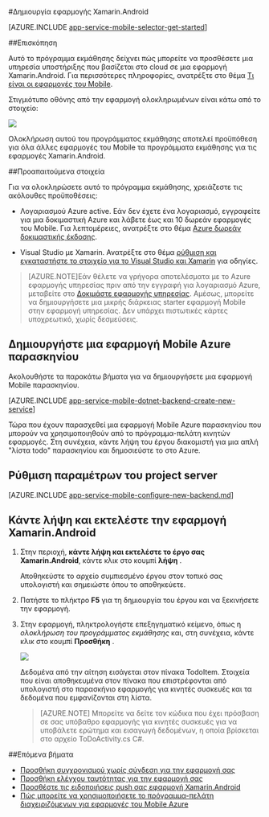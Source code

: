 <properties
    pageTitle="Γρήγορα αποτελέσματα με το Azure εφαρμογών για κινητές συσκευές Xamarin.Android εφαρμογές"
    description="Παρακολουθήστε αυτό το πρόγραμμα εκμάθησης για να ξεκινήσετε τη χρήση εφαρμογών του Azure Mobile για Xamarin Android ανάπτυξη"
    services="app-service\mobile"
    documentationCenter="xamarin"
    authors="adrianhall"
    manager="erikre"
    editor="" />

<tags
    ms.service="app-service-mobile"
    ms.workload="mobile"
    ms.tgt_pltfrm="mobile-xamarin-android"
    ms.devlang="dotnet"
    ms.topic="hero-article"
    ms.date="10/01/2016"
    ms.author="adrianha" />

#<a name="create-a-xamarinandroid-app"></a>Δημιουργία εφαρμογής Xamarin.Android

[AZURE.INCLUDE [app-service-mobile-selector-get-started](../../includes/app-service-mobile-selector-get-started.md)]

##<a name="overview"></a>Επισκόπηση

Αυτό το πρόγραμμα εκμάθησης δείχνει πώς μπορείτε να προσθέσετε μια υπηρεσία υποστήριξης που βασίζεται στο cloud σε μια εφαρμογή Xamarin.Android. Για περισσότερες πληροφορίες, ανατρέξτε στο θέμα [Τι είναι οι εφαρμογές του Mobile](app-service-mobile-value-prop.md).

Στιγμιότυπο οθόνης από την εφαρμογή ολοκληρωμένων είναι κάτω από το στοιχείο:

![][0]

Ολοκλήρωση αυτού του προγράμματος εκμάθησης αποτελεί προϋπόθεση για όλα άλλες εφαρμογές του Mobile τα προγράμματα εκμάθησης για τις εφαρμογές Xamarin.Android.

##<a name="prerequisites"></a>Προαπαιτούμενα στοιχεία

Για να ολοκληρώσετε αυτό το πρόγραμμα εκμάθησης, χρειάζεστε τις ακόλουθες προϋποθέσεις:

* Λογαριασμού Azure active. Εάν δεν έχετε ένα λογαριασμό, εγγραφείτε για μια δοκιμαστική Azure και λάβετε έως και 10 δωρεάν εφαρμογές του Mobile. Για λεπτομέρειες, ανατρέξτε στο θέμα [Azure δωρεάν δοκιμαστικής έκδοσης](https://azure.microsoft.com/pricing/free-trial/).

* Visual Studio με Xamarin. Ανατρέξτε στο θέμα [ρύθμιση και εγκαταστήστε το στοιχείο για το Visual Studio και Xamarin](https://msdn.microsoft.com/library/mt613162.aspx) για οδηγίες.

>[AZURE.NOTE]Εάν θέλετε να γρήγορα αποτελέσματα με το Azure εφαρμογής υπηρεσίας πριν από την εγγραφή για λογαριασμό Azure, μεταβείτε στο [Δοκιμάστε εφαρμογής υπηρεσίας](https://tryappservice.azure.com/?appServiceName=mobile).  Αμέσως, μπορείτε να δημιουργήσετε μια μικρής διάρκειας starter εφαρμογή Mobile στην εφαρμογή υπηρεσίας. Δεν υπάρχει πιστωτικές κάρτες υποχρεωτικό, χωρίς δεσμεύσεις.

## <a name="create-an-azure-mobile-app-backend"></a>Δημιουργήστε μια εφαρμογή Mobile Azure παρασκηνίου

Ακολουθήστε τα παρακάτω βήματα για να δημιουργήσετε μια εφαρμογή Mobile παρασκηνίου.

[AZURE.INCLUDE [app-service-mobile-dotnet-backend-create-new-service](../../includes/app-service-mobile-dotnet-backend-create-new-service.md)]

Τώρα που έχουν παρασχεθεί μια εφαρμογή Mobile Azure παρασκηνίου που μπορούν να χρησιμοποιηθούν από το πρόγραμμα-πελάτη κινητών εφαρμογές. Στη συνέχεια, κάντε λήψη του έργου διακομιστή για μια απλή "λίστα todo" παρασκηνίου και δημοσιεύστε το στο Azure.

## <a name="configure-the-server-project"></a>Ρύθμιση παραμέτρων του project server

[AZURE.INCLUDE [app-service-mobile-configure-new-backend.md](../../includes/app-service-mobile-configure-new-backend.md)]

## <a name="download-and-run-the-xamarinandroid-app"></a>Κάντε λήψη και εκτελέστε την εφαρμογή Xamarin.Android

1. Στην περιοχή, **κάντε λήψη και εκτελέστε το έργο σας Xamarin.Android**, κάντε κλικ στο κουμπί **λήψη** .

    Αποθηκεύστε το αρχείο συμπιεσμένο έργου στον τοπικό σας υπολογιστή και σημειώστε όπου το αποθηκεύετε.

2. Πατήστε το πλήκτρο **F5** για τη δημιουργία του έργου και να ξεκινήσετε την εφαρμογή.

3. Στην εφαρμογή, πληκτρολογήστε επεξηγηματικό κείμενο, όπως η _ολοκλήρωση του προγράμματος εκμάθησης_ και, στη συνέχεια, κάντε κλικ στο κουμπί **Προσθήκη** .

    ![][10]

    Δεδομένα από την αίτηση εισάγεται στον πίνακα TodoItem. Στοιχεία που είναι αποθηκευμένα στον πίνακα που επιστρέφονται από υπολογιστή στο παρασκήνιο εφαρμογής για κινητές συσκευές και τα δεδομένα που εμφανίζονται στη λίστα.

    > [AZURE.NOTE] Μπορείτε να δείτε τον κώδικα που έχει πρόσβαση σε σας υπόβαθρο εφαρμογής για κινητές συσκευές για να υποβάλετε ερώτημα και εισαγωγή δεδομένων, η οποία βρίσκεται στο αρχείο ToDoActivity.cs C#.

##<a name="next-steps"></a>Επόμενα βήματα

* [Προσθήκη συγχρονισμού χωρίς σύνδεση για την εφαρμογή σας](app-service-mobile-xamarin-android-get-started-offline-data.md)
* [Προσθήκη ελέγχου ταυτότητας για την εφαρμογή σας](app-service-mobile-xamarin-android-get-started-users.md)
* [Προσθέστε τις ειδοποιήσεις push σας εφαρμογή Xamarin.Android](app-service-mobile-xamarin-android-get-started-push.md)
* [Πώς μπορείτε να χρησιμοποιήσετε το πρόγραμμα-πελάτη διαχειριζόμενων για εφαρμογές του Mobile Azure](app-service-mobile-dotnet-how-to-use-client-library.md)


<!-- Images. -->
[0]: ./media/app-service-mobile-xamarin-android-get-started/mobile-quickstart-completed-android.png
[6]: ./media/app-service-mobile-xamarin-android-get-started/mobile-portal-quickstart-xamarin.png
[8]: ./media/app-service-mobile-xamarin-android-get-started/mobile-xamarin-project-android-vs.png
[9]: ./media/app-service-mobile-xamarin-android-get-started/mobile-xamarin-project-android-xs.png
[10]: ./media/app-service-mobile-xamarin-android-get-started/mobile-quickstart-startup-android.png

<!-- URLs. -->
[Azure Portal]: https://azure.portal.com/
[Visual Studio]: https://go.microsoft.com/fwLink/p/?LinkID=534203
